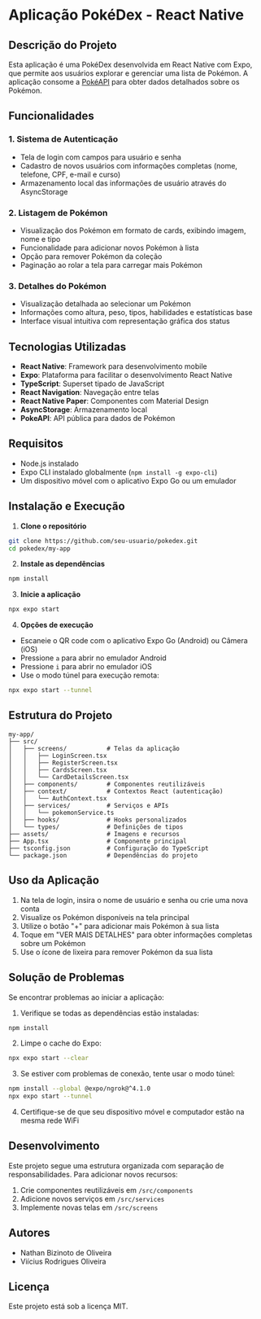 # Aplicação PokéDex - React Native

## Descrição do Projeto

Esta aplicação é uma PokéDex desenvolvida em React Native com Expo, que permite aos usuários explorar e gerenciar uma lista de Pokémon. A aplicação consome a [PokéAPI](https://pokeapi.co/) para obter dados detalhados sobre os Pokémon.

## Funcionalidades

### 1. Sistema de Autenticação
- Tela de login com campos para usuário e senha
- Cadastro de novos usuários com informações completas (nome, telefone, CPF, e-mail e curso)
- Armazenamento local das informações de usuário através do AsyncStorage

### 2. Listagem de Pokémon
- Visualização dos Pokémon em formato de cards, exibindo imagem, nome e tipo
- Funcionalidade para adicionar novos Pokémon à lista
- Opção para remover Pokémon da coleção
- Paginação ao rolar a tela para carregar mais Pokémon

### 3. Detalhes do Pokémon
- Visualização detalhada ao selecionar um Pokémon
- Informações como altura, peso, tipos, habilidades e estatísticas base
- Interface visual intuitiva com representação gráfica dos status

## Tecnologias Utilizadas

- **React Native**: Framework para desenvolvimento mobile
- **Expo**: Plataforma para facilitar o desenvolvimento React Native
- **TypeScript**: Superset tipado de JavaScript
- **React Navigation**: Navegação entre telas
- **React Native Paper**: Componentes com Material Design
- **AsyncStorage**: Armazenamento local
- **PokeAPI**: API pública para dados de Pokémon

## Requisitos

- Node.js instalado
- Expo CLI instalado globalmente (`npm install -g expo-cli`)
- Um dispositivo móvel com o aplicativo Expo Go ou um emulador

## Instalação e Execução

1. **Clone o repositório**
```bash
git clone https://github.com/seu-usuario/pokedex.git
cd pokedex/my-app
```

2. **Instale as dependências**
```bash
npm install
```

3. **Inicie a aplicação**
```bash
npx expo start
```

4. **Opções de execução**
- Escaneie o QR code com o aplicativo Expo Go (Android) ou Câmera (iOS)
- Pressione `a` para abrir no emulador Android
- Pressione `i` para abrir no emulador iOS
- Use o modo túnel para execução remota:
```bash
npx expo start --tunnel
```

## Estrutura do Projeto

```
my-app/
├── src/
│   ├── screens/           # Telas da aplicação
│   │   ├── LoginScreen.tsx
│   │   ├── RegisterScreen.tsx
│   │   ├── CardsScreen.tsx
│   │   └── CardDetailsScreen.tsx
│   ├── components/        # Componentes reutilizáveis
│   ├── context/           # Contextos React (autenticação)
│   │   └── AuthContext.tsx
│   ├── services/          # Serviços e APIs
│   │   └── pokemonService.ts
│   ├── hooks/             # Hooks personalizados
│   └── types/             # Definições de tipos
├── assets/                # Imagens e recursos
├── App.tsx                # Componente principal
├── tsconfig.json          # Configuração do TypeScript
└── package.json           # Dependências do projeto
```

## Uso da Aplicação

1. Na tela de login, insira o nome de usuário e senha ou crie uma nova conta
2. Visualize os Pokémon disponíveis na tela principal
3. Utilize o botão "+" para adicionar mais Pokémon à sua lista
4. Toque em "VER MAIS DETALHES" para obter informações completas sobre um Pokémon
5. Use o ícone de lixeira para remover Pokémon da sua lista

## Solução de Problemas

Se encontrar problemas ao iniciar a aplicação:

1. Verifique se todas as dependências estão instaladas:
```bash
npm install
```

2. Limpe o cache do Expo:
```bash
npx expo start --clear
```

3. Se estiver com problemas de conexão, tente usar o modo túnel:
```bash
npm install --global @expo/ngrok@^4.1.0
npx expo start --tunnel
```

4. Certifique-se de que seu dispositivo móvel e computador estão na mesma rede WiFi

## Desenvolvimento

Este projeto segue uma estrutura organizada com separação de responsabilidades. Para adicionar novos recursos:

1. Crie componentes reutilizáveis em `/src/components`
2. Adicione novos serviços em `/src/services`
3. Implemente novas telas em `/src/screens`

## Autores

- Nathan Bizinoto de Oliveira
- Viícius Rodrigues Oliveira

## Licença

Este projeto está sob a licença MIT.
